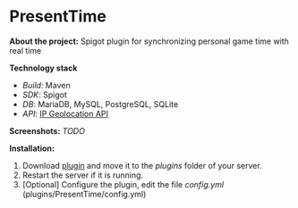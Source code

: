 # PresentTime
**About the project:** Spigot plugin for synchronizing personal game time with real time

**Technology stack**
* *Build*: Maven
* *SDK*: Spigot
* *DB*: MariaDB, MySQL, PostgreSQL, SQLite
* *API*: [IP Geolocation API](https://ip-api.com/)

**Screenshots:** *TODO*

**Installation:**
1) Download [plugin](https://github.com/ornarasus/PresentTime/releases/tag/v2.1 ) and move it to the *plugins* folder of your server.
2) Restart the server if it is running.
3) [Optional] Configure the plugin, edit the file *config.yml* (plugins/PresentTime/config.yml)
